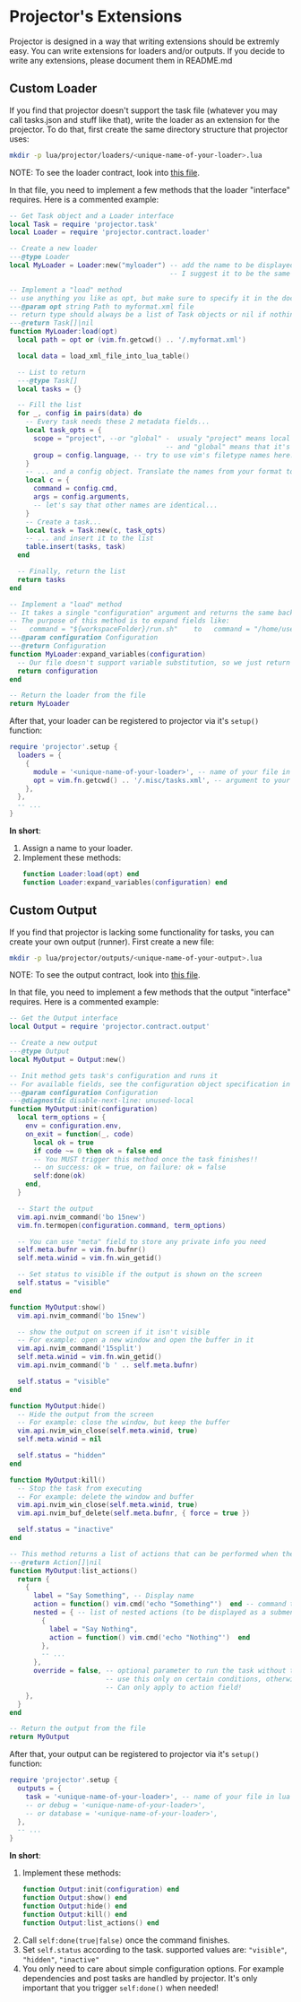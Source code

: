 # Projector's Extensions

Projector is designed in a way that writing extensions should be extremly easy.
You can write extensions for loaders and/or outputs.
If you decide to write any extensions, please document them in README.md

## Custom Loader

If you find that projector doesn't support the task file (whatever you may call tasks.json and stuff like that), write the loader as an extension for the projector. To do that, first create the same directory structure that projector uses:

```sh
mkdir -p lua/projector/loaders/<unique-name-of-your-loader>.lua
```

NOTE: To see the loader contract, look into [this file](./lua/projector/contract/loader.lua).

In that file, you need to implement a few methods that the loader "interface" requires. Here is a commented example:

```lua
-- Get Task object and a Loader interface
local Task = require 'projector.task'
local Loader = require 'projector.contract.loader'

-- Create a new loader
---@type Loader
local MyLoader = Loader:new("myloader") -- add the name to be displayed in the task selector menu,
                                        -- I suggest it to be the same as the name of this file

-- Implement a "load" method
-- use anything you like as opt, but make sure to specify it in the documentation.
---@param opt string Path to myformat.xml file
-- return type should always be a list of Task objects or nil if nothing is loaded
---@return Task[]|nil
function MyLoader:load(opt)
  local path = opt or (vim.fn.getcwd() .. '/.myformat.xml')

  local data = load_xml_file_into_lua_table()

  -- List to return
  ---@type Task[]
  local tasks = {}

  -- Fill the list
  for _, config in pairs(data) do
    -- Every task needs these 2 metadata fields...
    local task_opts = {
      scope = "project", --or "global" -  usualy "project" means local to project (e.g. from project config file)
                                       -- and "global" means that it's available from anywhere (just pick one if you aren't sure)
      group = config.language, -- try to use vim's filetype names here. For example: sh, python, go...
    }
    -- ... and a config object. Translate the names from your format to projector's. Example:
    local c = {
      command = config.cmd,
      args = config.arguments,
      -- let's say that other names are identical...
    }
    -- Create a task...
    local task = Task:new(c, task_opts)
    -- ... and insert it to the list
    table.insert(tasks, task)
  end

  -- Finally, return the list
  return tasks
end

-- Implement a "load" method
-- It takes a single "configuration" argument and returns the same back.
-- The purpose of this method is to expand fields like:
--   command = "${workspaceFolder}/run.sh"    to   command = "/home/user/project/run.sh"
---@param configuration Configuration
---@return Configuration
function MyLoader:expand_variables(configuration)
  -- Our file doesn't support variable substitution, so we just return the same object back.
  return configuration
end

-- Return the loader from the file
return MyLoader
```

After that, your loader can be registered to projector via it's `setup()` function:

```lua
require 'projector'.setup {
  loaders = {
    {
      module = '<unique-name-of-your-loader>', -- name of your file in lua require syntax
      opt = vim.fn.getcwd() .. '/.misc/tasks.xml', -- argument to your "load" method
    },
  },
  -- ...
}
```

**In short**:

1. Assign a name to your loader.
2. Implement these methods:
   ```lua
   function Loader:load(opt) end
   function Loader:expand_variables(configuration) end
   ```

## Custom Output

If you find that projector is lacking some functionality for tasks, you can create your own output (runner). First create a new file:

```sh
mkdir -p lua/projector/outputs/<unique-name-of-your-output>.lua
```

NOTE: To see the output contract, look into [this file](./lua/projector/contract/output.lua).

In that file, you need to implement a few methods that the output "interface" requires. Here is a commented example:

```lua
-- Get the Output interface
local Output = require 'projector.contract.output'

-- Create a new output
---@type Output
local MyOutput = Output:new()

-- Init method gets task's configuration and runs it
-- For available fields, see the configuration object specification in README.md
---@param configuration Configuration
---@diagnostic disable-next-line: unused-local
function MyOutput:init(configuration)
  local term_options = {
    env = configuration.env,
    on_exit = function(_, code)
      local ok = true
      if code ~= 0 then ok = false end
      -- You MUST trigger this method once the task finishes!!
      -- on success: ok = true, on failure: ok = false
      self:done(ok)
    end,
  }

  -- Start the output
  vim.api.nvim_command('bo 15new')
  vim.fn.termopen(configuration.command, term_options)

  -- You can use "meta" field to store any private info you need
  self.meta.bufnr = vim.fn.bufnr()
  self.meta.winid = vim.fn.win_getid()

  -- Set status to visible if the output is shown on the screen
  self.status = "visible"
end

function MyOutput:show()
  vim.api.nvim_command('bo 15new')

  -- show the output on screen if it isn't visible
  -- For example: open a new window and open the buffer in it
  vim.api.nvim_command('15split')
  self.meta.winid = vim.fn.win_getid()
  vim.api.nvim_command('b ' .. self.meta.bufnr)

  self.status = "visible"
end

function MyOutput:hide()
  -- Hide the output from the screen
  -- For example: close the window, but keep the buffer
  vim.api.nvim_win_close(self.meta.winid, true)
  self.meta.winid = nil

  self.status = "hidden"
end

function MyOutput:kill()
  -- Stop the task from executing
  -- For example: delete the window and buffer
  vim.api.nvim_win_close(self.meta.winid, true)
  vim.api.nvim_buf_delete(self.meta.bufnr, { force = true })

  self.status = "inactive"
end

-- This method returns a list of actions that can be performed when the task is live
---@return Action[]|nil
function MyOutput:list_actions()
  return {
    {
      label = "Say Something", -- Display name
      action = function() vim.cmd('echo "Something"')  end -- command to run - must be an anonymous function
      nested = { -- list of nested actions (to be displayed as a submenu)... if action is specified, this has no effect
        {
          label = "Say Nothing",
          action = function() vim.cmd('echo "Nothing"')  end
        },
        -- ...
      },
      override = false, -- optional parameter to run the task without the output even appearing
                        -- use this only on certain conditions, otherwise the task selector won't ever appear
                        -- Can only apply to action field!
    },
  }
end

-- Return the output from the file
return MyOutput
```

After that, your output can be registered to projector via it's `setup()` function:

```lua
require 'projector'.setup {
  outputs = {
    task = '<unique-name-of-your-loader>', -- name of your file in lua require syntax
    -- or debug = '<unique-name-of-your-loader>',
    -- or database = '<unique-name-of-your-loader>',
  },
  -- ...
}
```

**In short**:

1. Implement these methods:
   ```lua
   function Output:init(configuration) end
   function Output:show() end
   function Output:hide() end
   function Output:kill() end
   function Output:list_actions() end
   ```
2. Call `self:done(true|false)` once the command finishes.
3. Set `self.status` according to the task. supported values are: `"visible"`, `"hidden"`, `"inactive"`
4. You only need to care about simple configuration options. For example
   dependencies and post tasks are handled by projector. It's only important
   that you trigger `self:done()` when needed!
